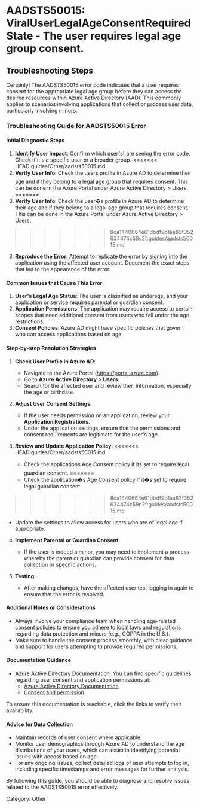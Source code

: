 # AADSTS50015: ViralUserLegalAgeConsentRequiredState - The user requires legal age group consent.


## Troubleshooting Steps
Certainly! The AADSTS50015 error code indicates that a user requires consent for the appropriate legal age group before they can access the desired resources within Azure Active Directory (AAD). This commonly applies to scenarios involving applications that collect or process user data, particularly involving minors.

### Troubleshooting Guide for AADSTS50015 Error

#### Initial Diagnostic Steps
1. **Identify User Impact**: Confirm which user(s) are seeing the error code. Check if it's a specific user or a broader group.
<<<<<<< HEAD:guides/Other/aadsts50015.md
2. **Verify User Info**: Check the users profile in Azure AD to determine their age and if they belong to a legal age group that requires consent. This can be done in the Azure Portal under Azure Active Directory > Users.
=======
2. **Verify User Info**: Check the user�s profile in Azure AD to determine their age and if they belong to a legal age group that requires consent. This can be done in the Azure Portal under Azure Active Directory > Users.
>>>>>>> 8ca1440664e61dbdf9b1aa83f352634474c59c2f:guides/aadsts50015.md
3. **Reproduce the Error**: Attempt to replicate the error by signing into the application using the affected user account. Document the exact steps that led to the appearance of the error.

#### Common Issues that Cause This Error
1. **User's Legal Age Status**: The user is classified as underage, and your application or service requires parental or guardian consent.
2. **Application Permissions**: The application may require access to certain scopes that need additional consent from users who fall under the age restrictions.
3. **Consent Policies**: Azure AD might have specific policies that govern who can access applications based on age.

#### Step-by-step Resolution Strategies
1. **Check User Profile in Azure AD**:
   - Navigate to the Azure Portal (https://portal.azure.com).
   - Go to **Azure Active Directory** > **Users**.
   - Search for the affected user and review their information, especially the age or birthdate.

2. **Adjust User Consent Settings**:
   - If the user needs permission on an application, review your **Application Registrations**.
   - Under the application settings, ensure that the permissions and consent requirements are legitimate for the user's age.

3. **Review and Update Application Policy**:
<<<<<<< HEAD:guides/Other/aadsts50015.md
   - Check the applications Age Consent policy if its set to require legal guardian consent.
=======
   - Check the application�s Age Consent policy if it�s set to require legal guardian consent.
>>>>>>> 8ca1440664e61dbdf9b1aa83f352634474c59c2f:guides/aadsts50015.md
   - Update the settings to allow access for users who are of legal age if appropriate.

4. **Implement Parental or Guardian Consent**:
   - If the user is indeed a minor, you may need to implement a process whereby the parent or guardian can provide consent for data collection or specific actions.

5. **Testing**:
   - After making changes, have the affected user test logging in again to ensure that the error is resolved.

#### Additional Notes or Considerations
- Always involve your compliance team when handling age-related consent policies to ensure you adhere to local laws and regulations regarding data protection and minors (e.g., COPPA in the U.S.).
- Make sure to handle the consent process smoothly, with clear guidance and support for users attempting to provide required permissions.

#### Documentation Guidance
- Azure Active Directory Documentation: You can find specific guidelines regarding user consent and application permissions at:
  - [Azure Active Directory Documentation](https://docs.microsoft.com/en-us/azure/active-directory/)
  - [Consent and permission](https://docs.microsoft.com/en-us/azure/active-directory/develop/v2-consent-upgrade)

To ensure this documentation is reachable, click the links to verify their availability.

#### Advice for Data Collection
- Maintain records of user consent where applicable.
- Monitor user demographics through Azure AD to understand the age distributions of your users, which can assist in identifying potential issues with access based on age.
- For any ongoing issues, collect detailed logs of user attempts to log in, including specific timestamps and error messages for further analysis.

By following this guide, you should be able to diagnose and resolve issues related to the AADSTS50015 error effectively.

Category: Other